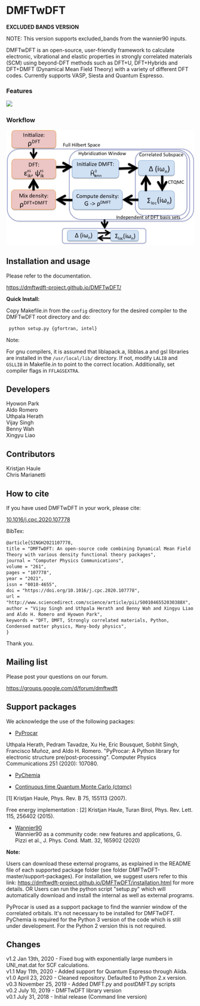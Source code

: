 DMFTwDFT 
=========

**EXCLUDED BANDS VERSION**

NOTE: This version supports excluded_bands from the wannier90 inputs.

DMFTwDFT is an open-source, user-friendly framework to calculate electronic, vibrational and elastic properties in strongly
correlated materials (SCM) using beyond-DFT methods such as DFT+U, DFT+Hybrids and DFT+DMFT (Dynamical Mean Field Theory) with a variety of different DFT codes. Currently supports VASP, Siesta and Quantum Espresso.

### Features <br />
![](docs/images/welcome.jpg)

### Workflow <br />
![](docs/images/steps.png)


Installation and usage
----------------------

Please refer to the documentation.

https://dmftwdft-project.github.io/DMFTwDFT/

**Quick Install:**

Copy Makefile.in from the ``config`` directory for the desired compiler to the DMFTwDFT root directory and do:

```bash
 python setup.py {gfortran, intel}
```

Note:

For gnu compilers, it is assumed that liblapack.a, libblas.a and gsl libraries are installed in the ``/usr/local/lib/`` directory. If not, modify ``LALIB`` and ``GSLLIB`` in Makefile.in to point to the correct location. Additionally, set compiler flags in ``FFLAGSEXTRA``.

Developers
-----------

Hyowon Park <br />
Aldo Romero <br />
Uthpala Herath <br />
Vijay Singh <br />
Benny Wah <br />
Xingyu Liao <br />

Contributors
------------
Kristjan Haule <br />
Chris Marianetti <br />

How to cite
-----------

If you have used DMFTwDFT in your work, please cite:

[10.1016/j.cpc.2020.107778](https://www.sciencedirect.com/science/article/abs/pii/S001046552030388X)

BibTex:

    @article{SINGH2021107778,
    title = "DMFTwDFT: An open-source code combining Dynamical Mean Field Theory with various density functional theory packages",
    journal = "Computer Physics Communications",
    volume = "261",
    pages = "107778",
    year = "2021",
    issn = "0010-4655",
    doi = "https://doi.org/10.1016/j.cpc.2020.107778",
    url = "http://www.sciencedirect.com/science/article/pii/S001046552030388X",
    author = "Vijay Singh and Uthpala Herath and Benny Wah and Xingyu Liao and Aldo H. Romero and Hyowon Park",
    keywords = "DFT, DMFT, Strongly correlated materials, Python, Condensed matter physics, Many-body physics",
    }

Thank you. 

Mailing list
-------------
Please post your questions on our forum.

https://groups.google.com/d/forum/dmftwdft

Support packages
----------------
We acknowledge the use of the following packages:

-   [PyProcar](https://github.com/uthpalah/PyProcar)<br />

Uthpala Herath, Pedram Tavadze, Xu He, Eric Bousquet, Sobhit Singh, Francisco Muñoz, and Aldo H. Romero. "PyProcar: A Python library for electronic structure pre/post-processing". Computer Physics Communications 251 (2020): 107080.

-   [PyChemia](https://github.com/MaterialsDiscovery/PyChemia)

-   [Continuous time Quantum Monte Carlo (ctqmc)](http://hauleweb.rutgers.edu/tutorials/Tutorial0.html)<br>

  [1] Kristjan Haule, Phys. Rev. B 75, 155113 (2007).

Free energy implementation :
  [2] Kristjan Haule, Turan Birol, Phys. Rev. Lett. 115, 256402 (2015).

-   [Wannier90](http://www.wannier.org/)<br>
    Wannier90 as a community code: new features and applications, G. Pizzi et al., J. Phys. Cond. Matt. 32, 165902 (2020) 

**Note:**

Users can download these external programs, as explained in the README file of each supported package folder (see folder DMFTwDFT-master/support-packages). For installation, we suggest users refer to this link: https://dmftwdft-project.github.io/DMFTwDFT/installation.html for more details. 
OR Users can run the python script "setup.py" which will automatically download and install the internal as well as external programs.

PyProcar is used as a support package to find the wannier window of the correlated orbitals. It's not necessary to be installed for DMFTwDFT.
PyChemia is required for the Python 3 version of the code which is still under development. 
For the Python 2 version this is not required. 

Changes
-------
v1.2 Jan 13th, 2020 - Fixed bug with exponentially large numbers in UNI_mat.dat for SCF calculations. <br />
v1.1 May 11th, 2020 - Added support for Quantum Espresso through Aiida. <br />
v1.0 April 23, 2020 - Cleaned repository. Defaulted to Python 2.x version. <br />
v0.3 November 25, 2019 - Added DMFT.py and postDMFT.py scripts <br />
v0.2 July 10, 2019 - DMFTwDFT library version <br />
v0.1 July 31, 2018 - Initial release (Command line version)


